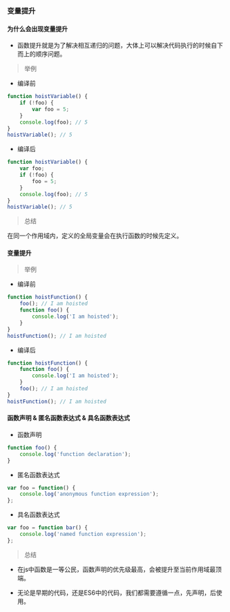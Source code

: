 ### 变量提升

#### 为什么会出现变量提升

- 函数提升就是为了解决相互递归的问题，大体上可以解决代码执行的时候自下而上的顺序问题。
    
> 举例

- 编译前
```javascript
function hoistVariable() {
    if (!foo) {
        var foo = 5;
    }
    console.log(foo); // 5
}
hoistVariable(); // 5
```

- 编译后
```javascript
function hoistVariable() {
    var foo;
    if (!foo) {
        foo = 5;
    }
    console.log(foo); // 5
}
hoistVariable(); // 5
```

> 总结

在同一个作用域内，定义的全局变量会在执行函数的时候先定义。

#### 变量提升

> 举例

- 编译前
```javascript
function hoistFunction() {
    foo(); // I am hoisted
    function foo() {
        console.log('I am hoisted');
    }
}
hoistFunction(); // I am hoisted
```
- 编译后
```javascript
function hoistFunction() {
    function foo() {
        console.log('I am hoisted');
    }
    foo(); // I am hoisted
}
hoistFunction(); // I am hoisted
```

#### 函数声明 & 匿名函数表达式 & 具名函数表达式

- 函数声明
```javascript
function foo() {
    console.log('function declaration');
}
```

- 匿名函数表达式
```javascript
var foo = function() {
    console.log('anonymous function expression');
};
```

- 具名函数表达式
```javascript
var foo = function bar() {
    console.log('named function expression');
};
```

> 总结

- 在js中函数是一等公民，函数声明的优先级最高，会被提升至当前作用域最顶端。

- 无论是早期的代码，还是ES6中的代码，我们都需要遵循一点，先声明，后使用。
